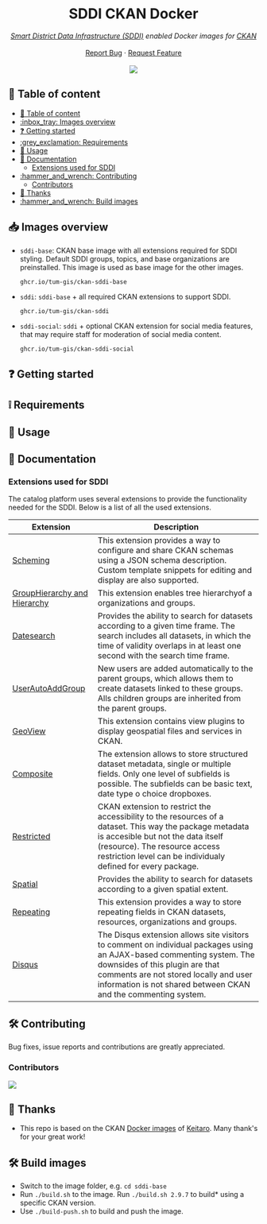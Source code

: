 <h1 align="center">SDDI CKAN Docker</h1>

<p align="center">
    <em>
    <a title="Smart District Data Infrastructure" href="https://www.asg.ed.tum.de/gis/projekte/sddi/">Smart District Data Infrastructure (SDDI)</a>
    enabled Docker images for
    <a title="ckan.org" href="https://ckan.org/">CKAN</a>
    </em>
    <br />
    <br />
    <a href="https://github.com/tum-gis/sddi-ckan-k8s/issues">Report Bug</a>
    ·
    <a href="https://github.com/tum-gis/sddi-ckan-k8s/issues">Request Feature</a>
    <br />
    <br />
    <a href="https://github.com/tum-gis/ckan-docker/releases" title="Latest release">
    <img src="https://img.shields.io/github/v/release/tum-gis/ckan-docker?logo=docker&sort=semver&style=for-the-badge">
  </a>
</p>

## :book: Table of content

- [:book: Table of content](#book-table-of-content)
- [:inbox\_tray: Images overview](#inbox_tray-images-overview)
- [:question: Getting started](#question-getting-started)
- [:grey\_exclamation: Requirements](#grey_exclamation-requirements)
- [:rocket: Usage](#rocket-usage)
- [:book: Documentation](#book-documentation)
  - [Extensions used for SDDI](#extensions-used-for-sddi)
- [:hammer\_and\_wrench: Contributing](#hammer_and_wrench-contributing)
  - [Contributors](#contributors)
- [:handshake: Thanks](#handshake-thanks)
- [:hammer\_and\_wrench: Build images](#hammer_and_wrench-build-images)

## :inbox_tray: Images overview

- `sddi-base`: CKAN base image with all extensions required for SDDI styling. Default SDDI groups,
  topics, and base organizations are preinstalled. This image is used as base image for the other images.

  ```text
  ghcr.io/tum-gis/ckan-sddi-base
  ```

- `sddi`: `sddi-base` + all required CKAN extensions to support SDDI.

  ```text
  ghcr.io/tum-gis/ckan-sddi
  ```

- `sddi-social`: `sddi` + optional CKAN extension for social media features, that may require staff
  for moderation of social media content.

  ```text
  ghcr.io/tum-gis/ckan-sddi-social
  ```

## :question: Getting started

## :grey_exclamation: Requirements

## :rocket: Usage

## :book: Documentation

### Extensions used for SDDI

The catalog platform uses several extensions to provide the functionality needed for
the SDDI. Below is a list of all the used extensions.

| Extension | Description |
|-----|-------------|
| [Scheming](https://github.com/MarijaKnezevic/ckanext-scheming) | This extension provides a way to configure and share CKAN schemas using a JSON schema description. Custom template snippets for editing and display are also supported.|
| [GroupHierarchy and Hierarchy](https://github.com/ckan/ckanext-hierarchy) | This extension enables tree hierarchyof a organizations and groups.|
| [Datesearch](https://github.com/MarijaKnezevic/ckanext-datesearch) | Provides the ability to search for datasets according to a given time frame. The search includes all datasets, in which the time of validity overlaps in at least one second with the search time frame. |
| [UserAutoAddGroup](https://github.com/tum-gis/ckanext-userautoaddgroup-sddi) | New users are added automatically to the parent groups, which allows them to create datasets linked to these groups. Alls children groups are inherited from the parent groups.|
| [GeoView](https://github.com/pduchesne/ckanext-geoview) | This extension contains view plugins to display geospatial files and services in CKAN.|
| [Composite](https://github.com/EnviDat/ckanext-composite) | The extension allows to store structured dataset metadata, single or multiple fields. Only one level of subfields is possible. The subfields can be basic text, date type o choice dropboxes. |
| [Restricted](https://github.com/MarijaKnezevic/ckanext-restricted) | CKAN extension to restrict the accessibility to the resources of a dataset. This way the package metadata is accesible but not the data itself (resource). The resource access restriction level can be individualy defined for every package.|
| [Spatial](https://github.com/ckan/ckanext-spatials) | Provides the ability to search for datasets according to a given spatial extent.|
| [Repeating](https://github.com/MarijaKnezevic/ckanext-repeating) | This extension provides a way to store repeating fields in CKAN datasets, resources, organizations and groups.|
| [Disqus](https://github.com/ckan/ckanext-disqus) | The Disqus extension allows site visitors to comment on individual packages using an AJAX-based commenting system. The downsides of this plugin are that comments are not stored locally and user information is not shared between CKAN and the commenting system.|

## :hammer_and_wrench: Contributing

Bug fixes, issue reports and contributions are greatly appreciated.

### Contributors

<a href="https://github.com/tum-gis/ckan-docker/graphs/contributors">
  <img src="https://contrib.rocks/image?repo=tum-gis/ckan-docker" />
</a>

## :handshake: Thanks

* This repo is based on the CKAN
  [Docker images](https://github.com/keitaroinc/docker-ckan) of
  [Keitaro](https://github.com/keitaroinc). Many thank's for your great work!

## :hammer_and_wrench: Build images

* Switch to the image folder, e.g. `cd sddi-base`
* Run `./build.sh` to the image. Run `./build.sh 2.9.7` to build* using
  a specific CKAN version.
* Use `./build-push.sh` to build and push the image.

